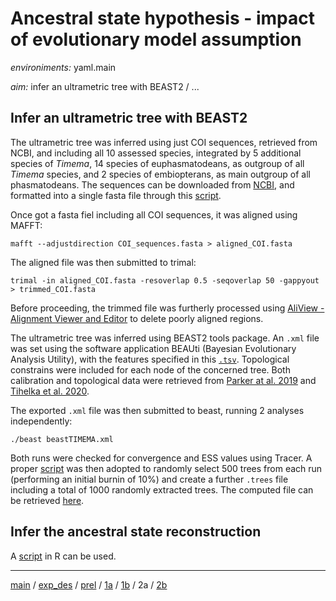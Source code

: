 # Ancestral state hypothesis - impact of evolutionary model assumption


*environiments:* yaml.main 


*aim:* infer an ultrametric tree with BEAST2 / ... 


## Infer an ultrametric tree with BEAST2

The ultrametric tree was inferred using just COI sequences, retrieved from NCBI, and including all 10 assessed species, integrated by 5 additional species of *Timema*, 14 species of euphasmatodeans, as outgroup of all *Timema* species, and 2 species of embiopterans, as main outgroup of all phasmatodeans.
The sequences can be downloaded from [NCBI](https://www.ncbi.nlm.nih.gov/), and formatted into a single fasta file through this [script](https://github.com/MattiaRag/timemaproject/blob/main/scripts/downloading_COIseq.sh).

Once got a fasta fiel including all COI sequences, it was aligned using MAFFT:

```
mafft --adjustdirection COI_sequences.fasta > aligned_COI.fasta
```

The aligned file was then submitted to trimal:

```
trimal -in aligned_COI.fasta -resoverlap 0.5 -seqoverlap 50 -gappyout > trimmed_COI.fasta
```

Before proceeding, the trimmed file was furtherly processed using [AliView - Alignment Viewer and Editor](https://ormbunkar.se/aliview/) to delete poorly aligned regions.

The ultrametric tree was inferred using BEAST2 tools package.
An `.xml` file was set using the software application BEAUti (Bayesian Evolutionary Analysis Utility), with the features specified in this [`.tsv`](https://github.com/MattiaRag/timemaproject/blob/main/scripts/BEAUTI_feat.tsv). Topological constrains were included for each node of the concerned tree. Both calibration and topological data were retrieved from [Parker at al. 2019](https://www.researchgate.net/publication/336424541_Sex-biased_gene_expression_is_repeatedly_masculinized_in_asexual_females) and [Tihelka et al. 2020](https://royalsocietypublishing.org/doi/10.1098/rsos.201689).

The exported `.xml` file was then submitted to beast, running 2 analyses independently:

```
./beast beastTIMEMA.xml
```

Both runs were checked for convergence and ESS values using Tracer. A proper [script](https://github.com/MattiaRag/timemaproject/blob/main/scripts/extract_1000trees.sh) was then adopted to randomly select 500 trees from each run (performing an initial burnin of 10%) and create a further `.trees` file including a total of 1000 randomly extracted trees. The computed file can be retrieved [here](https://github.com/MattiaRag/timemaproject/blob/main/intermediate_files/extracted_1000.trees).


## Infer the ancestral state reconstruction

A [script](https://github.com/MattiaRag/timemaproject/blob/main/scripts/ASR.R) in R can be used.

---


[main](https://github.com/MattiaRag/timemaproject/tree/main) /
[exp_des](https://github.com/MattiaRag/timemaproject/blob/main/markdowns/exp_design.md) /
[prel](https://github.com/MattiaRag/timemaproject/blob/main/markdowns/preliminary.md) /
[1a](https://github.com/MattiaRag/timemaproject/blob/main/markdowns/part_1a.md) /
[1b](https://github.com/MattiaRag/timemaproject/blob/main/markdowns/part_1b.md) /
2a /
[2b](https://github.com/MattiaRag/timemaproject/blob/main/markdowns/part_2b.md)  

